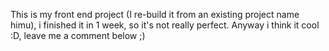 This is my front end project (I re-build it from an existing project name himu), i finished it in 1 week, so it's not really perfect. Anyway i think it cool :D, leave me a comment below ;)
